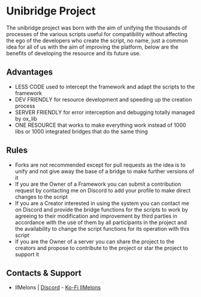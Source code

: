 # Unibridge Project
The unibridge project was born with the aim of unifying the thousands of processes of the various scripts useful for compatibility without affecting the ego of the developers who create the script, no name, just a common idea for all of us with the aim of improving the platform, below are the benefits of developing the resource and its future use.

## Advantages
- LESS CODE used to intercept the framework and adapt the scripts to the framework
- DEV FRIENDLY for resource development and speeding up the creation process
- SERVER FRIENDLY for error interception and debugging totally managed by ox_lib
- ONE RESOURCE that works to make everything work instead of 1000 libs or 1000 integrated bridges that do the same thing

## Rules
- Forks are not recommended except for pull requests as the idea is to unify and not give away the base of a bridge to make further versions of it
- If you are the Owner of a Framework you can submit a contribution request by contacting me on Discord to add your profile to make direct changes to the script
- If you are a Creator interested in using the system you can contact me on Discord and provide the bridge functions for the scripts to work by agreeing to their modification and improvement by third parties in accordance with the use of them by all participants in the project and the availability to change the script functions for its operation with this script
- If you are the Owner of a server you can share the project to the creators and propose to contribute to the project or star the project to support it

## Contacts & Support
- IlMelons | [Discord](https://discord.gg/RxpNTx2YKZ) - [Ko-Fi IlMelons](https://ko-fi.com/ilmelons)
